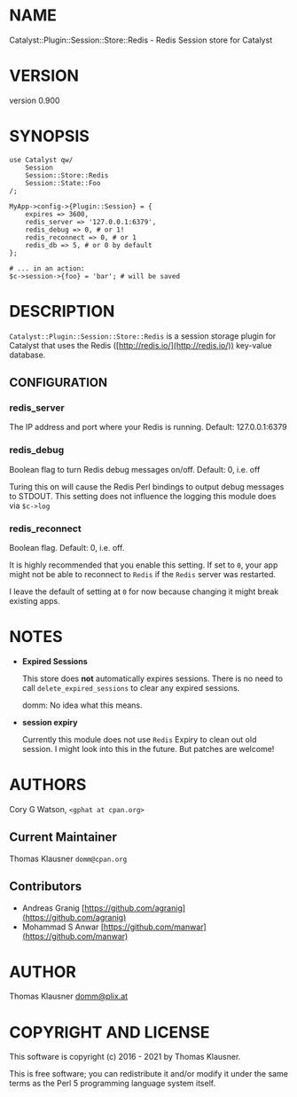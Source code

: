 # NAME

Catalyst::Plugin::Session::Store::Redis - Redis Session store for Catalyst

# VERSION

version 0.900

# SYNOPSIS

    use Catalyst qw/
        Session
        Session::Store::Redis
        Session::State::Foo
    /;
    
    MyApp->config->{Plugin::Session} = {
        expires => 3600,
        redis_server => '127.0.0.1:6379',
        redis_debug => 0, # or 1!
        redis_reconnect => 0, # or 1
        redis_db => 5, # or 0 by default
    };

    # ... in an action:
    $c->session->{foo} = 'bar'; # will be saved

# DESCRIPTION

`Catalyst::Plugin::Session::Store::Redis` is a session storage plugin for
Catalyst that uses the Redis ([http://redis.io/](http://redis.io/)) key-value
database.

## CONFIGURATION

### redis\_server

The IP address and port where your Redis is running. Default: 127.0.0.1:6379

### redis\_debug

Boolean flag to turn Redis debug messages on/off. Default: 0, i.e. off

Turing this on will cause the Redis Perl bindings to output debug
messages to STDOUT. This setting does not influence the logging this
module does via `$c->log`

### redis\_reconnect

Boolean flag. Default: 0, i.e. off.

It is highly recommended that you enable this setting. If set to `0`,
your app might not be able to reconnect to `Redis` if the `Redis`
server was restarted.

I leave the default of setting at `0` for now because changing it
might break existing apps.

# NOTES

- **Expired Sessions**

    This store does **not** automatically expires sessions.  There is no need to
    call `delete_expired_sessions` to clear any expired sessions.

    domm: No idea what this means.

- **session expiry**

    Currently this module does not use `Redis` Expiry to clean out old
    session. I might look into this in the future. But patches are welcome!

# AUTHORS

Cory G Watson, `<gphat at cpan.org>`

## Current Maintainer

Thomas Klausner `domm@cpan.org`

## Contributors

- Andreas Granig [https://github.com/agranig](https://github.com/agranig)
- Mohammad S Anwar [https://github.com/manwar](https://github.com/manwar)

# AUTHOR

Thomas Klausner <domm@plix.at>

# COPYRIGHT AND LICENSE

This software is copyright (c) 2016 - 2021 by Thomas Klausner.

This is free software; you can redistribute it and/or modify it under
the same terms as the Perl 5 programming language system itself.

